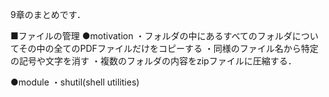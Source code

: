 9章のまとめです．

■ファイルの管理
●motivation
・フォルダの中にあるすべてのフォルダについてその中の全てのPDFファイルだけをコピーする
・同様のファイル名から特定の記号や文字を消す
・複数のフォルダの内容をzipファイルに圧縮する．

●module
・shutil(shell utilities)